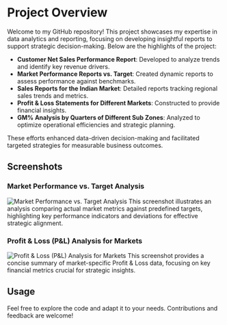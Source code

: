 # Project Overview

Welcome to my GitHub repository! This project showcases my expertise in data analytics and reporting, focusing on developing insightful reports to support strategic decision-making. Below are the highlights of the project:

- **Customer Net Sales Performance Report**: Developed to analyze trends and identify key revenue drivers.
- **Market Performance Reports vs. Target**: Created dynamic reports to assess performance against benchmarks.
- **Sales Reports for the Indian Market**: Detailed reports tracking regional sales trends and metrics.
- **Profit & Loss Statements for Different Markets**: Constructed to provide financial insights.
- **GM% Analysis by Quarters of Different Sub Zones**: Analyzed to optimize operational efficiencies and strategic planning.

These efforts enhanced data-driven decision-making and facilitated targeted strategies for measurable business outcomes.

## Screenshots

### Market Performance vs. Target Analysis
![Market Performance vs. Target Analysis](https://github.com/user-attachments/assets/b6c77a10-3ea8-4c2c-ba0a-6e276f17c4bb)
This screenshot illustrates an analysis comparing actual market metrics against predefined targets, highlighting key performance indicators and deviations for effective strategic alignment.

### Profit & Loss (P&L) Analysis for Markets
![Profit & Loss (P&L) Analysis for Markets](https://github.com/user-attachments/assets/aa94e1d2-202c-4f4e-8599-58891fb4a734)
This screenshot provides a concise summary of market-specific Profit & Loss data, focusing on key financial metrics crucial for strategic insights.

## Usage
Feel free to explore the code and adapt it to your needs. Contributions and feedback are welcome!

